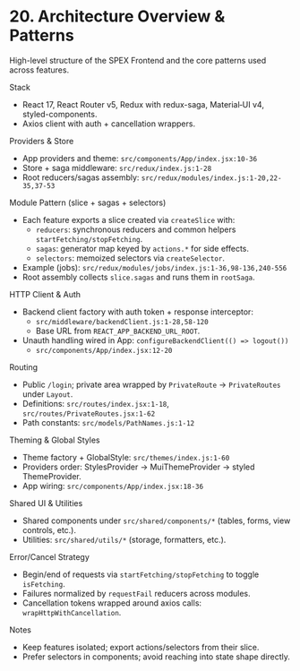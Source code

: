 # 20. Architecture Overview & Patterns

High-level structure of the SPEX Frontend and the core patterns used across features.

Stack
- React 17, React Router v5, Redux with redux-saga, Material‑UI v4, styled-components.
- Axios client with auth + cancellation wrappers.

Providers & Store
- App providers and theme: `src/components/App/index.jsx:10-36`
- Store + saga middleware: `src/redux/index.js:1-28`
- Root reducers/sagas assembly: `src/redux/modules/index.js:1-20,22-35,37-53`

Module Pattern (slice + sagas + selectors)
- Each feature exports a slice created via `createSlice` with:
  - `reducers`: synchronous reducers and common helpers `startFetching/stopFetching`.
  - `sagas`: generator map keyed by `actions.*` for side effects.
  - `selectors`: memoized selectors via `createSelector`.
- Example (jobs): `src/redux/modules/jobs/index.js:1-36,98-136,240-556`
- Root assembly collects `slice.sagas` and runs them in `rootSaga`.

HTTP Client & Auth
- Backend client factory with auth token + response interceptor:
  - `src/middleware/backendClient.js:1-28,58-120`
  - Base URL from `REACT_APP_BACKEND_URL_ROOT`.
- Unauth handling wired in App: `configureBackendClient(() => logout())`
  - `src/components/App/index.jsx:12-20`

Routing
- Public `/login`; private area wrapped by `PrivateRoute` → `PrivateRoutes` under `Layout`.
- Definitions: `src/routes/index.jsx:1-18`, `src/routes/PrivateRoutes.jsx:1-62`
- Path constants: `src/models/PathNames.js:1-12`

Theming & Global Styles
- Theme factory + GlobalStyle: `src/themes/index.js:1-60`
- Providers order: StylesProvider → MuiThemeProvider → styled ThemeProvider.
- App wiring: `src/components/App/index.jsx:18-36`

Shared UI & Utilities
- Shared components under `src/shared/components/*` (tables, forms, view controls, etc.).
- Utilities: `src/shared/utils/*` (storage, formatters, etc.).

Error/Cancel Strategy
- Begin/end of requests via `startFetching/stopFetching` to toggle `isFetching`.
- Failures normalized by `requestFail` reducers across modules.
- Cancellation tokens wrapped around axios calls: `wrapHttpWithCancellation`.

Notes
- Keep features isolated; export actions/selectors from their slice.
- Prefer selectors in components; avoid reaching into state shape directly.

